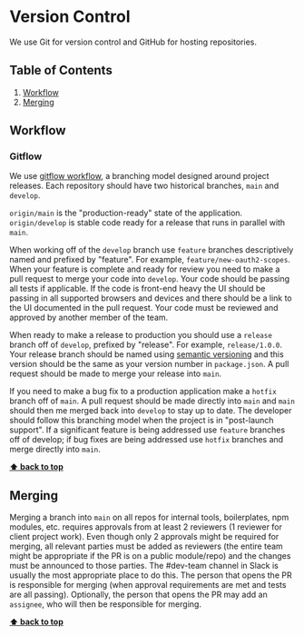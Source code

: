 # Version Control

We use Git for version control and GitHub for hosting repositories.

## Table of Contents
1. [Workflow](#workflow)
2. [Merging](#merging)

## Workflow

### Gitflow

We use [gitflow workflow](http://nvie.com/posts/a-successful-git-branching-model/), a branching model designed around project releases. Each repository should have two historical branches, `main` and `develop`.

`origin/main` is the "production-ready" state of the application. `origin/develop` is stable code ready for a release that runs in parallel with `main`.

When working off of the `develop` branch use `feature` branches descriptively named and prefixed by "feature". For example, `feature/new-oauth2-scopes`. When your feature is complete and ready for review you need to make a pull request to merge your code into `develop`. Your code should be passing all tests if applicable. If the code is front-end heavy the UI should be passing in all supported browsers and devices and there should be a link to the UI documented in the pull request. Your code must be reviewed and approved by another member of the team.

When ready to make a release to production you should use a `release` branch off of `develop`, prefixed by "release". For example, `release/1.0.0`. Your release branch should be named using [semantic versioning](http://semver.org/) and this version should be the same as your version number in `package.json`. A pull request should be made to merge your release into `main`.

If you need to make a bug fix to a production application make a `hotfix` branch off of `main`. A pull request should be made directly into `main` and `main` should then me merged back into `develop` to stay up to date. The developer should follow this branching model when the project is in "post-launch support". If a significant feature is being addressed use `feature` branches off of develop; if bug fixes are being addressed use `hotfix` branches and merge directly into `main`.

**[⬆ back to top](#table-of-contents)**

## Merging
Merging a branch into `main` on all repos for internal tools, boilerplates, npm modules, etc. requires approvals from at least 2 reviewers (1 reviewer for client project work). Even though only 2 approvals might be required for merging, all relevant parties must be added as reviewers (the entire team might be appropriate if the PR is on a public module/repo) and the changes must be announced to those parties. The #dev-team channel in Slack is usually the most appropriate place to do this. The person that opens the PR is responsible for merging (when approval requirements are met and tests are all passing). Optionally, the person that opens the PR may add an `assignee`, who will then be responsible for merging.

**[⬆ back to top](#table-of-contents)**
